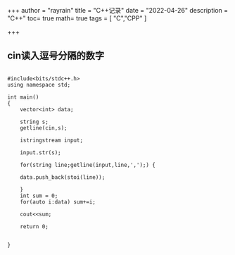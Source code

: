 +++
author = "rayrain"
title = "C++记录"
date = "2022-04-26"
description = "C++"
toc= true
math= true
tags = [
    "C","CPP"
]

+++

## cin读入逗号分隔的数字

```

#include<bits/stdc++.h>
using namespace std;

int main()
{
    vector<int> data;

    string s;
    getline(cin,s);

    istringstream input;

    input.str(s);

    for(string line;getline(input,line,',');) {

    data.push_back(stoi(line));

    }
    int sum = 0;
    for(auto i:data) sum+=i;

    cout<<sum;

    return 0;


}
```

